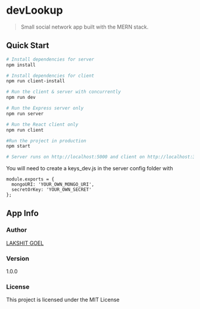 # devLookup

> Small social network app built with the MERN stack.

## Quick Start

```bash
# Install dependencies for server
npm install

# Install dependencies for client
npm run client-install

# Run the client & server with concurrently
npm run dev

# Run the Express server only
npm run server

# Run the React client only
npm run client

#Run the project in production
npm start

# Server runs on http://localhost:5000 and client on http://localhost:3000
```

You will need to create a keys_dev.js in the server config folder with

```
module.exports = {
  mongoURI: 'YOUR_OWN_MONGO_URI',
  secretOrKey: 'YOUR_OWN_SECRET'
};
```

## App Info

### Author

[LAKSHIT GOEL](http://lakshitgoel.github.io)

### Version

1.0.0

### License

This project is licensed under the MIT License
